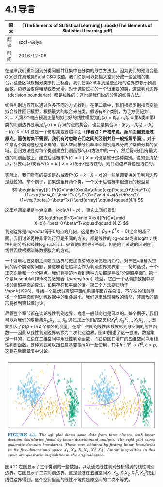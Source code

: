 # 4.1 导言

| 原文   | [The Elements of Statistical Learning](../book/The Elements of Statistical Learning.pdf) |
| ---- | ---------------------------------------- |
| 翻译   | szcf-weiya                               |
| 时间   | 2016-12-06                               |

在这章我们重新回到分类问题并且集中在分类的线性方法上。因为我们的预测变量$G(x)$是在离散集$\cal G$中取值，我们总是可以把输入空间分成一些区域的集合，这些区域根据分类来打上标签。我们在第2章看到这些区域的边界依赖于预测函数，边界会变得粗糙或者光滑。对于这些过程的一个很重要的类，这些判别边界（decision boundaries）都是线性的；这也是我们说的分类的线性方法。

线性判别边界可以通过许多不同的方式找到。在第二章中，我们根据类别指示变量拟合线性回归模型，根据最大的拟合来分类。假设有$K$个类别，为了方便记为$1,2,\ldots,K$,第$k$个响应预测变量的拟合好的线性模型为$\hat f_k(x)=\hat\beta_{k0}+\hat\beta_k^Tx$.第$k$类和第$l$类的判别边界是满足$\hat f_k(x)=\hat f_\ell(x)$的点的集合，也就是集合$\{x:(\hat\beta_{k0}-\hat\beta_{\ell 0})+(\hat\beta_k-\hat\beta_\ell)^Tx=0\}$,这是一个仿射集或者超平面（**作者注：严格来说，超平面需要通过原点，而仿射集不需要。我们有时忽略它们之间的区别并且一般指超平面**）。对于任意两个类别这也是正确的，输入空间被分段超平面判别边界分成了常值分类的区域。回归方法是对每个类别建立判别函数$\delta_k(x)$方法中的一个，然后将$x$分到有最大值的判别函数上。建立后验概率$Pr(G=k\mid X=x)$也是属于这种类别。说的更清楚点，只要$\delta_k(x)$或者$Pr(G=k\mid X=x)$关于$x$是线性的，则判别边界将也是线性的。

实际上，我们所有的要求是$\delta_k$或者$Pr(G=k\mid X=x)$的一些单调变换关于判别边界是线性的。举个例子，如果这里有两个类，一个关于后验概率很流行的模型是
$$
\begin{array}{ll}
Pr(G=1\mid X=x)&=\dfrac{exp(\beta_0+\beta^Tx)}{1+exp(\beta_0+\beta^Tx)}\\
Pr(G=2\mid X=x)&=\dfrac{1}{1+exp(\beta_0+\beta^Tx)}
\end{array}
\qquad \qquad(4.1)
$$

这里单调变换是logit变换：$log[p/(1-p)]$，事实上我们看到
$$
log\dfrac{Pr(G=1\mid X=x)}{Pr(G=2\mid X=x)}=\beta_0+\beta^Tx\qquad\qquad (4.2)
$$
判别边界是*log-odds*等于0的点的几何，这是由$\{x\mid\beta_0+\beta^Tx=0\}$定义的超平面。我们讨论两种非常流行但是不同的方法，都是线性的log-odds或者logits：线性判别分析和线性logistic回归。尽管他们推导不相同，但是他们关键的区别在于线性函数根据训练数据拟合的方式。

一个清晰地在类别之间建立边界的更加直接的方法便是线性的。对于在$p$维输入空间的两个类别的问题，这意味着把超平面作为判别边界来界定——换句话说，一个正态向量和一个分隔点。我们将清楚地看到两种方法都是寻找“分隔超平面”。第一个是Rosenblatt(1958)的感知器（*perceptron*）模型，它由一个从训练数据中寻找分离超平面的算法，如果存在超平面的话。第二个方法要归功于Vapnik(1996)，寻找一个最优分离超平面如果超平面存在的话，不存在的话则寻找一个超平面使得训练数据中的重叠最小。我们这里处理离散的情形，非离散的情形将推到第12章讨论。

尽管整个章节都在谈论线性判别边界，考虑一般倾向也是可以的。举个例子，我们可以将我们的变量集$X_1,X_2,\ldots,X_p$ 通过加上他们的交叉积$X_1^2,X_2^2,\ldots,X_1X_2,\ldots,$ 因此加入了$p(p+1)/2$ 个额外的变量。在增广空间的线性函数投影到原空间的线性函数——因此从线性判别边界转换为二次判别边界。图4.1描述了这一想法。数据集是一样的，左边在二维空间中用线性判别函数，而右边图在增广的五维空间中用线性判别函数。这种方式可以跟任意基变换$h(X)$一起使用，其中$h:R^p\rightarrow R^q,q>p$,这将在后面章节中讨论。

 ![](../img/04/fig4.1.png)

图4.1：左图显示了三个类别的一些数据，以及通过线性判别分析得到的线性判别边界。右图显示了二次判别边界。这是通过在五维空间$X_1,X_2,X_1X_2,X_1^2,X_2^2$找到线性边界得到。这个空间里面的线性不等式是原空间的二次不等式。

